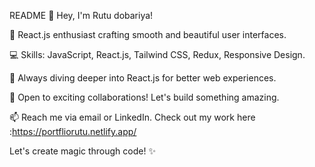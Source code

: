 
README
👋 Hey, I'm Rutu dobariya!

🌟 React.js enthusiast crafting smooth and beautiful user interfaces.

💻 Skills: JavaScript, React.js, Tailwind CSS, Redux, Responsive Design.

🚀 Always diving deeper into React.js for better web experiences.

🤝 Open to exciting collaborations! Let's build something amazing.

📫 Reach me via email or LinkedIn. Check out my work here :https://portfliorutu.netlify.app/

Let's create magic through code! ✨
